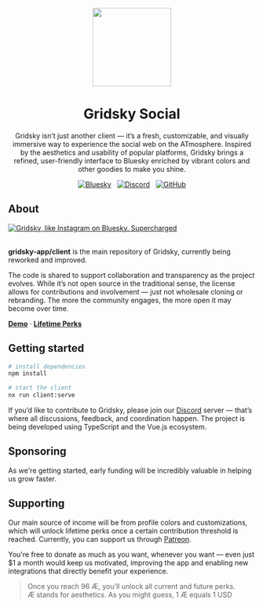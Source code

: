 <p align="center">
  <img width="160" height="160" src="https://avatars.githubusercontent.com/u/189930701?s=160&v=4" />
</p>
<h1 align="center">Gridsky Social</h1>
<p align="center">
Gridsky isn’t just another client — it’s a fresh, customizable, and visually immersive way to experience the social web on the ATmosphere. Inspired by the aesthetics and usability of popular platforms, Gridsky brings a refined, user-friendly interface to Bluesky enriched by vibrant colors and other goodies to make you shine.
</p>
<p align="center">
<a href="https://bsky.app/profile/gridsky.app" style="margin: 0 4px;"><img alt="Bluesky" src="https://img.shields.io/badge/Bluesky-0285FF?logo=Bluesky&logoColor=white" /></a>
<a href="https://discord.gg/bPfgdDbj87" style="margin: 0 4px;"><img alt="Discord" src="https://img.shields.io/badge/Discord-5865F2?logo=Discord&logoColor=white" /></a>
<a href="https://github.com/gridsky-app/client" style="margin: 0 4px;"><img alt="GitHub" src="https://img.shields.io/github/stars/gridsky-app/client" /></a>
</p>

## About

<a href="https://gridsky.social">
  <img
    src="https://cdn.bsky.app/img/feed_fullsize/plain/did:plc:jyrbp7bijccauz4eo5iuwbz5/bafkreihbziugsu2u7her4d6mw3tv5b5qo3st2wpjhzh6gd6hndiycnyvay@jpeg"
    alt="Gridsky, like Instagram on Bluesky. Supercharged"
  />
</a>

<br />
<br />

**gridsky-app/client** is the main repository of Gridsky, currently being reworked and improved.

The code is shared to support collaboration and transparency as the project evolves. While it’s not open source in the traditional sense, the license allows for contributions and involvement — just not wholesale cloning or rebranding. The more the community engages, the more open it may become over time.

[**Demo**](https://gridsky.app) · [**Lifetime Perks**](https://patreon.com/join/gridsky)

## Getting started

```bash
# install dependencies
npm install

# start the client
nx run client:serve
```

If you’d like to contribute to Gridsky, please join our [Discord](https://discord.gg/bPfgdDbj87) server — that’s where all discussions, feedback, and coordination happen. The project is being developed using TypeScript and the Vue.js ecosystem.

## Sponsoring

As we're getting started, early funding will be incredibly valuable in helping us grow faster.

## Supporting

Our main source of income will be from profile colors and customizations, which will unlock lifetime perks once a certain contribution threshold is reached. Currently, you can support us through [Patreon](https://www.patreon.com/join/gridsky).

You're free to donate as much as you want, whenever you want — even just $1 a month would keep us motivated, improving the app and enabling new integrations that directly benefit your experience.

> Once you reach 96 Æ, you'll unlock all current and future perks.  
> Æ stands for aesthetics. As you might guess, 1 Æ equals 1 USD
